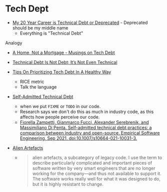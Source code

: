 Tech Dept
=========

* [My 20 Year Career is Technical Debt or Deprecated](https://blog.visionarycto.com/p/my-20-year-career-is-technical-debt) - Deprecated should be my middle name
    * Everything is "Technical Debt"

Analogy

* [A Home, Not a Mortgage - Musings on Tech Debt](https://decompiled.dev/work/not-debt/)
* [Technical Debt Is Not Debt; It’s Not Even Technical](https://markgreville.ie/2021/07/23/technical-debt-is-not-debt-its-not-even-technical/)
* [Tips On Prioritizing Tech Debt In A Healthy Way](https://leadership.garden/tips-on-prioritizing-tech-debt/)
    * RICE metric
    * Talk the language

* [Self-Admitted Technical Debt](https://neverworkintheory.org/2023/03/16/self-admitted-technical-debt.html)
    * when we put `FIXME` or `TODO` in our code.
    * Research says we don't do this as much in industry code, as this affects how people perceive our code.
    * [Fiorella Zampetti, Gianmarco Fucci, Alexander Serebrenik, and Massimiliano Di Penta. Self-admitted technical debt practices: a comparison between industry and open-source. Empirical Software Engineering, Sep 2021. doi:10.1007/s10664-021-10031-3.](https://doi.org/10.1007/s10664-021-10031-3)

* [Alien Artefacts](https://www.brautaset.org/posts/alien-artefacts.html)
    * > alien artefacts, a subcategory of legacy code. I use the term to describe particularly complicated and important pieces of software written by very smart engineers that are no longer working for the company—and thus not available to support it. The software works really well for what it was designed to do, but it is highly resistant to change. 